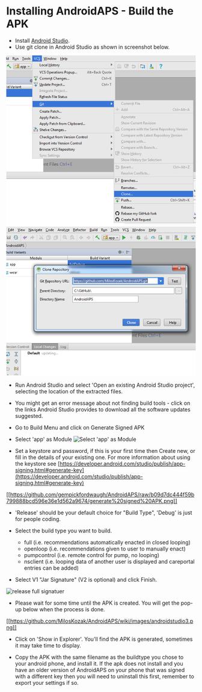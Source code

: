 # Installing AndroidAPS - Build the APK

* Install [Android Studio](https://developer.android.com/studio/install.html).  
* Use git clone in Android Studio as shown in screenshot below.

![](https://github.com/RadoslavR/AndroidAPS/blob/master/Screenshot%201.png)
![](https://github.com/RadoslavR/AndroidAPS/blob/master/Screenshot2.png)


* Run Android Studio and select 'Open an existing Android Studio project', selecting the location of the extracted files.

* You might get an error message about not finding build tools - click on the links Android Studio provides to download all the software updates suggested.
 
* Go to Build Menu and click on Generate Signed APK

* Select 'app' as Module
![Select 'app' as Module](https://user-images.githubusercontent.com/9692866/38299495-8885e446-37fa-11e8-9d19-cb05fd1bb506.png)

* Set a keystore and password, if this is your first time then Create new, or fill in the details of your existing one.  For more information about using the keystore see [https://developer.android.com/studio/publish/app-signing.html#generate-key](https://developer.android.com/studio/publish/app-signing.html#generate-key)

[[https://github.com/gempickfordwaugh/AndroidAPS/raw/b09d7dc444f59b799888bcd596e36e1d562a9674/generate%20signed%20APK.png]]

* 'Release' should be your default choice for "Build Type", 'Debug' is just for people coding.
* Select the build type you want to build. 
    * full (i.e. recommendations automatically enacted in closed looping)
    * openloop (i.e. recommendations given to user to manually enact)
    * pumpcontrol (i.e. remote control for pump, no looping)
    * nsclient (i.e. looping data of another user is displayed and careportal entries can be added)

*   Select V1 "Jar Signature" (V2 is optional) and click Finish. 

![release full signatuer](https://user-images.githubusercontent.com/9692866/38299493-8838e38a-37fa-11e8-8c28-3fa6071e7a76.png)

* Please wait for some time until the APK is created. You will get the pop-up below when the process is done.

[[https://github.com/MilosKozak/AndroidAPS/wiki/images/androidstudio3.png]]

* Click on 'Show in Explorer'. You'll find the APK is generated, sometimes it may take time to display.

* Copy the APK with the same filename as the buildtype you chose to your android phone, and install it.  If the apk does not install and you have an older version of AndroidAPS on your phone that was signed with a different key then you will need to uninstall this first, remember to export your settings if so.
